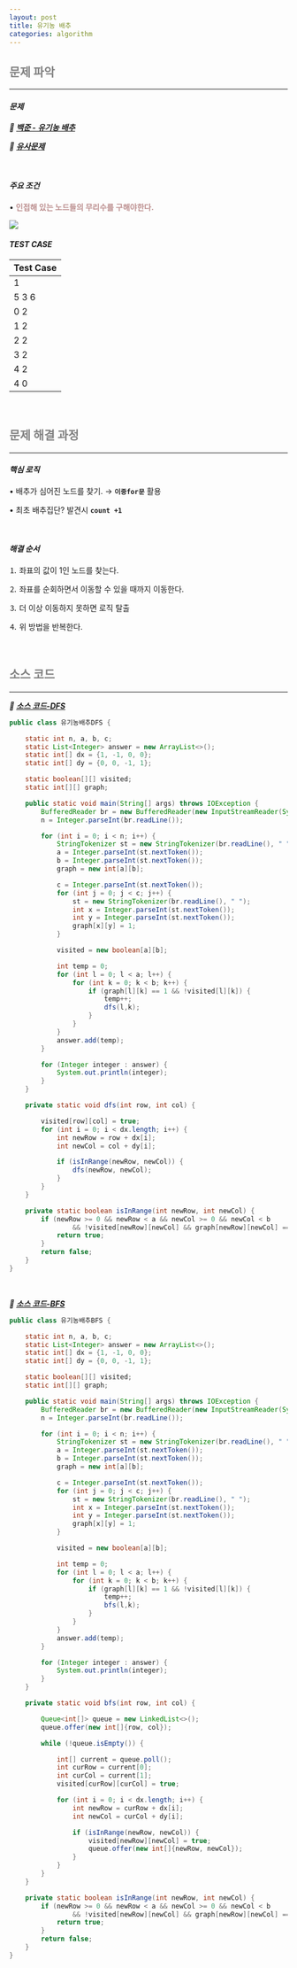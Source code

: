 ```yaml
---
layout: post
title: 유기농 배추
categories: algorithm
---
```


## <span style="color:gray">문제 파악</span>

---

#### ***문제***

***🔖 <a href="https://www.acmicpc.net/problem/1012" target="_blank">백준 - 유기농 배추</a>***

***🔖 <a href="https://gilbert9172.github.io/algorithm/2022/07/14/%EB%8B%A8%EC%A7%80%EB%B2%88%ED%98%B8%EB%B6%99%EC%9D%B4%EA%B8%B0/" target="_blank">유사문제</a>***

<br>

#### ***주요 조건***

• **<span style="color:#BC8F8F">인접해 있는 노드들의 무리수를 구해야한다.</span>**

<img src="/assets/img/codingTest/유기농배추.png">



<br>

#### ***TEST CASE***

|Test Case|
|---------|
|1|
|5 3 6|
|0 2|
|1 2|
|2 2|
|3 2|
|4 2|
|4 0|

<br>

## <span style="color:gray">문제 해결 과정</span>

---

#### ***핵심 로직***

• 배추가 심어진 노드를 찾기. → **`이중for문`** 활용

• 최초 배추집단? 발견시 **`count +1`**

<br>

#### ***해결 순서***

⒈ 좌표의 값이 1인 노드를 찾는다.

⒉ 좌표를 순회하면서 이동할 수 있을 때까지 이동한다.

⒊ 더 이상 이동하지 못하면 로직 탈출

⒋ 위 방법을 반복한다.

<br>

## <span style="color:gray">소스 코드</span>

---

***🔖 <a href="https://github.com/Gilbert9172/coding-test/blob/main/backJoon/dfsbfs/%EC%9C%A0%EA%B8%B0%EB%86%8D%EB%B0%B0%EC%B6%94DFS.java" target="_blank">소스 코드-DFS</a>***

```java
public class 유기농배추DFS {

    static int n, a, b, c;
    static List<Integer> answer = new ArrayList<>();
    static int[] dx = {1, -1, 0, 0};
    static int[] dy = {0, 0, -1, 1};

    static boolean[][] visited;
    static int[][] graph;

    public static void main(String[] args) throws IOException {
        BufferedReader br = new BufferedReader(new InputStreamReader(System.in));
        n = Integer.parseInt(br.readLine());

        for (int i = 0; i < n; i++) {
            StringTokenizer st = new StringTokenizer(br.readLine(), " ");
            a = Integer.parseInt(st.nextToken());
            b = Integer.parseInt(st.nextToken());
            graph = new int[a][b];

            c = Integer.parseInt(st.nextToken());
            for (int j = 0; j < c; j++) {
                st = new StringTokenizer(br.readLine(), " ");
                int x = Integer.parseInt(st.nextToken());
                int y = Integer.parseInt(st.nextToken());
                graph[x][y] = 1;
            }

            visited = new boolean[a][b];

            int temp = 0;
            for (int l = 0; l < a; l++) {
                for (int k = 0; k < b; k++) {
                    if (graph[l][k] == 1 && !visited[l][k]) {
                        temp++;
                        dfs(l,k);
                    }
                }
            }
            answer.add(temp);
        }

        for (Integer integer : answer) {
            System.out.println(integer);
        }
    }

    private static void dfs(int row, int col) {

        visited[row][col] = true;
        for (int i = 0; i < dx.length; i++) {
            int newRow = row + dx[i];
            int newCol = col + dy[i];

            if (isInRange(newRow, newCol)) {
                dfs(newRow, newCol);
            }
        }
    }

    private static boolean isInRange(int newRow, int newCol) {
        if (newRow >= 0 && newRow < a && newCol >= 0 && newCol < b
                && !visited[newRow][newCol] && graph[newRow][newCol] == 1) {
            return true;
        }
        return false;
    }
}
```

<br>

***🔖 <a href="https://github.com/Gilbert9172/coding-test/blob/main/backJoon/dfsbfs/%EC%9C%A0%EA%B8%B0%EB%86%8D%EB%B0%B0%EC%B6%94BFS.java" target="_blank">소스 코드-BFS</a>***

```java
public class 유기농배추BFS {

    static int n, a, b, c;
    static List<Integer> answer = new ArrayList<>();
    static int[] dx = {1, -1, 0, 0};
    static int[] dy = {0, 0, -1, 1};

    static boolean[][] visited;
    static int[][] graph;

    public static void main(String[] args) throws IOException {
        BufferedReader br = new BufferedReader(new InputStreamReader(System.in));
        n = Integer.parseInt(br.readLine());

        for (int i = 0; i < n; i++) {
            StringTokenizer st = new StringTokenizer(br.readLine(), " ");
            a = Integer.parseInt(st.nextToken());
            b = Integer.parseInt(st.nextToken());
            graph = new int[a][b];

            c = Integer.parseInt(st.nextToken());
            for (int j = 0; j < c; j++) {
                st = new StringTokenizer(br.readLine(), " ");
                int x = Integer.parseInt(st.nextToken());
                int y = Integer.parseInt(st.nextToken());
                graph[x][y] = 1;
            }

            visited = new boolean[a][b];

            int temp = 0;
            for (int l = 0; l < a; l++) {
                for (int k = 0; k < b; k++) {
                    if (graph[l][k] == 1 && !visited[l][k]) {
                        temp++;
                        bfs(l,k);
                    }
                }
            }
            answer.add(temp);
        }

        for (Integer integer : answer) {
            System.out.println(integer);
        }
    }

    private static void bfs(int row, int col) {

        Queue<int[]> queue = new LinkedList<>();
        queue.offer(new int[]{row, col});

        while (!queue.isEmpty()) {

            int[] current = queue.poll();
            int curRow = current[0];
            int curCol = current[1];
            visited[curRow][curCol] = true;

            for (int i = 0; i < dx.length; i++) {
                int newRow = curRow + dx[i];
                int newCol = curCol + dy[i];

                if (isInRange(newRow, newCol)) {
                    visited[newRow][newCol] = true;
                    queue.offer(new int[]{newRow, newCol});
                }
            }
        }
    }

    private static boolean isInRange(int newRow, int newCol) {
        if (newRow >= 0 && newRow < a && newCol >= 0 && newCol < b
                && !visited[newRow][newCol] && graph[newRow][newCol] == 1) {
            return true;
        }
        return false;
    }
}

```
